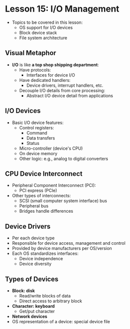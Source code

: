 # Lesson 15: I/O Management

- Topics to be covered in this lesson:
  - OS support for I/O devices
  - Block device stack
  - File system architecture

## Visual Metaphor

- **I/O** is like **a top shop shipping department**:
  - Have protocols:
    - Interfaces for device I/O
  - Have dedicated handlers:
    - Device drivers, interrupt handlers, etc.
  - Decouple I/O details from core processing:
    - Abstract I/O device detail from applications

## I/O Devices

- Basic I/O device features:
  - Control registers:
    - Command
    - Data transfers
    - Status
  - Micro-controller (device's CPU)
  - On device memory
  - Other logic: e.g., analog to digital converters

## CPU Device Interconnect

- Peripheral Component Interconnect (PCI):
  - PCI express (PCIe)
- Other types of interconnects:
  - SCSI (small computer system interface) bus
  - Peripheral bus
  - Bridges handle differences

## Device Drivers

- Per each device type
- Responsible for device access, management and control
- Provided by device manufacturers per OS/version
- Each OS standardizes interfaces:
  - Device independence
  - Device diversity

## Types of Devices

- **Block: disk**
  - Read/write blocks of data
  - Direct access to arbitrary block
- **Character: keyboard**
  - Get/put character
- **Network devices**
- OS representation of a device: special device file
